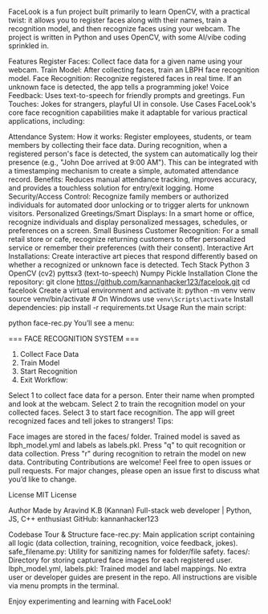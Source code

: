 FaceLook is a fun project built primarily to learn OpenCV, with a practical twist: it allows you to register faces along with their names, train a recognition model, and then recognize faces using your webcam. The project is written in Python and uses OpenCV, with some AI/vibe coding sprinkled in.

Features
Register Faces: Collect face data for a given name using your webcam.
Train Model: After collecting faces, train an LBPH face recognition model.
Face Recognition: Recognize registered faces in real time. If an unknown face is detected, the app tells a programming joke!
Voice Feedback: Uses text-to-speech for friendly prompts and greetings.
Fun Touches: Jokes for strangers, playful UI in console.
Use Cases
FaceLook's core face recognition capabilities make it adaptable for various practical applications, including:

Attendance System:
How it works: Register employees, students, or team members by collecting their face data. During recognition, when a registered person's face is detected, the system can automatically log their presence (e.g., "John Doe arrived at 9:00 AM"). This can be integrated with a timestamping mechanism to create a simple, automated attendance record.
Benefits: Reduces manual attendance tracking, improves accuracy, and provides a touchless solution for entry/exit logging.
Home Security/Access Control:
Recognize family members or authorized individuals for automated door unlocking or to trigger alerts for unknown visitors.
Personalized Greetings/Smart Displays:
In a smart home or office, recognize individuals and display personalized messages, schedules, or preferences on a screen.
Small Business Customer Recognition:
For a small retail store or cafe, recognize returning customers to offer personalized service or remember their preferences (with their consent).
Interactive Art Installations:
Create interactive art pieces that respond differently based on whether a recognized or unknown face is detected.
Tech Stack
Python 3
OpenCV (cv2)
pyttsx3 (text-to-speech)
Numpy
Pickle
Installation
Clone the repository:
git clone https://github.com/kannanhacker123/facelook.git
cd facelook
Create a virtual environment and activate it:
python -m venv venv
source venv/bin/activate  # On Windows use `venv\Scripts\activate`
Install dependencies:
pip install -r requirements.txt
Usage
Run the main script:

python face-rec.py
You’ll see a menu:

=== FACE RECOGNITION SYSTEM ===
1. Collect Face Data
2. Train Model
3. Start Recognition
4. Exit
Workflow:

Select 1 to collect face data for a person. Enter their name when prompted and look at the webcam.
Select 2 to train the recognition model on your collected faces.
Select 3 to start face recognition. The app will greet recognized faces and tell jokes to strangers!
Tips:

Face images are stored in the faces/ folder.
Trained model is saved as lbph_model.yml and labels as labels.pkl.
Press "q" to quit recognition or data collection.
Press "r" during recognition to retrain the model on new data.
Contributing
Contributions are welcome! Feel free to open issues or pull requests. For major changes, please open an issue first to discuss what you’d like to change.

License
MIT License

Author
Made by Aravind K.B (Kannan) Full-stack web developer | Python, JS, C++ enthusiast GitHub: kannanhacker123

Codebase Tour & Structure
face-rec.py: Main application script containing all logic (data collection, training, recognition, voice feedback, jokes).
safe_filename.py: Utility for sanitizing names for folder/file safety.
faces/: Directory for storing captured face images for each registered user.
lbph_model.yml, labels.pkl: Trained model and label mappings.
No extra user or developer guides are present in the repo. All instructions are visible via menu prompts in the terminal.

Enjoy experimenting and learning with FaceLook!